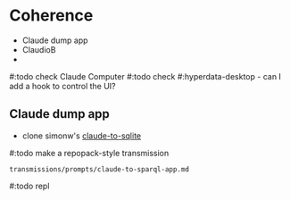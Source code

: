 # Coherence

* Claude dump app
* ClaudioB
*

#:todo check Claude Computer
#:todo check #:hyperdata-desktop - can I add a hook to control the UI?

## Claude dump app

* clone simonw's [claude-to-sqlite](https://github.com/simonw/claude-to-sqlite)

#:todo make a repopack-style transmission


`transmissions/prompts/claude-to-sparql-app.md`

#:todo repl
